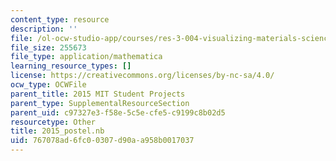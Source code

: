 ```yaml
---
content_type: resource
description: ''
file: /ol-ocw-studio-app/courses/res-3-004-visualizing-materials-science-fall-2017/767078ad6fc00307d90aa958b0017037_2015_postel.nb
file_size: 255673
file_type: application/mathematica
learning_resource_types: []
license: https://creativecommons.org/licenses/by-nc-sa/4.0/
ocw_type: OCWFile
parent_title: 2015 MIT Student Projects
parent_type: SupplementalResourceSection
parent_uid: c97327e3-f58e-5c5e-cfe5-c9199c8b02d5
resourcetype: Other
title: 2015_postel.nb
uid: 767078ad-6fc0-0307-d90a-a958b0017037
---
```

